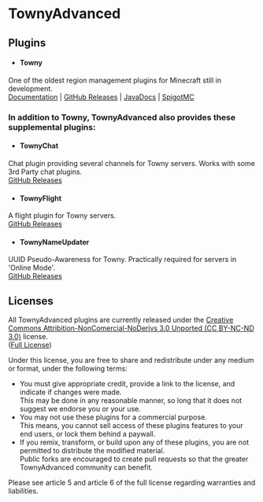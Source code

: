# TownyAdvanced

## Plugins

- #### Towny
One of the oldest region management plugins for Minecraft still in development.  
[Documentation](https://github.com/TownyAdvanced/Towny/wiki) | [GitHub Releases](https://github.com/TownyAdvanced/Towny/releases) | [JavaDocs](https://townyadvanced.github.io/Towny/) | [SpigotMC](https://www.spigotmc.org/resources/towny-advanced.72694/)

### In addition to Towny, TownyAdvanced also provides these supplemental plugins:
- #### TownyChat
Chat plugin providing several channels for Towny servers. Works with some 3rd Party chat plugins.  
[GitHub Releases](https://github.com/TownyAdvanced/TownyChat/releases)

- #### TownyFlight
A flight plugin for Towny servers.  
[GitHub Releases](https://github.com/TownyAdvanced/TownyFlight/releases)

- #### TownyNameUpdater
UUID Pseudo-Awareness for Towny. Practically required for servers in 'Online Mode'.  
[GitHub Releases](https://github.com/TownyAdvanced/TownyNameUpdater/releases)

## Licenses
All TownyAdvanced plugins are currently released under the [Creative Commons Attribition-NonComercial-NoDerivs 3.0 Unported (CC BY-NC-ND 3.0)](http://creativecommons.org/licenses/by-nc-nd/3.0/) license.  
([Full License](https://creativecommons.org/licenses/by-nc-nd/3.0/legalcode))

Under this license, you are free to share and redistribute under any medium or format, under the following terms:
- You must give appropriate credit, provide a link to the license, and indicate if changes were made.  
This may be done in any reasonable manner, so long that it does not suggest we endorse you or your use.
- You may not use these plugins for a commercial purpose.  
This means, you cannot sell access of these plugins features to your end users, or lock them behind a paywall.
- If you remix, transform, or build upon any of these plugins, you are not permitted to distribute the modified material.  
Public forks are encouraged to create pull requests so that the greater TownyAdvanced community can benefit.

Please see article 5 and article 6 of the full license regarding warranties and liabilities.
